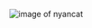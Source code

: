 ![image of nyancat](https://lh3.googleusercontent.com/proxy/ORKijIJw64tDTa1wZR_51mF1mL2rTqSXXqmZt8ZDx3FU9h46ZfmLKlUG4lql-bwvNT9RCmOLlpOpSjhgloLNlr1VYhsoSJ3G7qUCKqihbqZzOJCwtnkyNWHO4YjDI3guIyR8v6zxAw)
